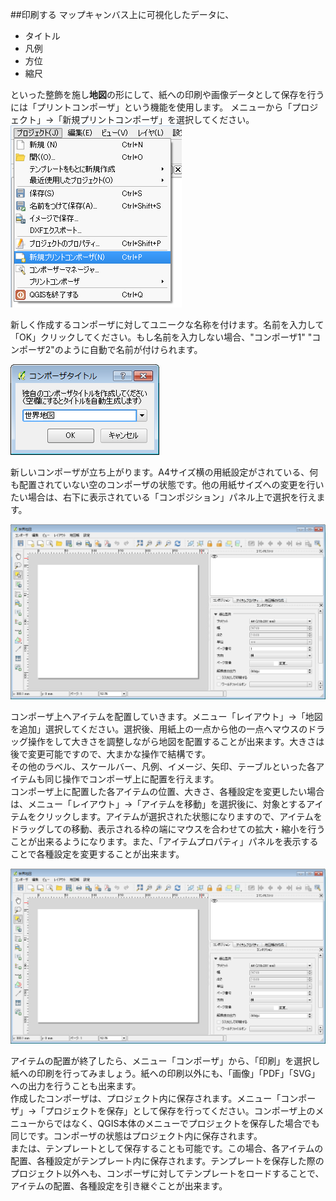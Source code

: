 ﻿##印刷する
マップキャンバス上に可視化したデータに、

* タイトル
* 凡例
* 方位
* 縮尺

といった整飾を施し**地図**の形にして、紙への印刷や画像データとして保存を行うには「プリントコンポーザ」という機能を使用します。
メニューから「プロジェクト」→「新規プリントコンポーザ」を選択してください。
![新規コンポーザ](./img/appendix1-13-1.png)

新しく作成するコンポーザに対してユニークな名称を付けます。名前を入力して「OK」クリックしてください。もし名前を入力しない場合、"コンポーザ1" "コンポーザ2"のように自動で名前が付けられます。

![コンポーザタイトル](./img/appendix1-13-2.png)

新しいコンポーザが立ち上がります。A4サイズ横の用紙設定がされている、何も配置されていない空のコンポーザの状態です。他の用紙サイズへの変更を行いたい場合は、右下に表示されている「コンポジション」パネル上で選択を行えます。

![空のコンポーザ](./img/appendix1-13-3.png)

コンポーザ上へアイテムを配置していきます。メニュー「レイアウト」→「地図を追加」選択してください。選択後、用紙上の一点から他の一点へマウスのドラッグ操作をして大きさを調整しながら地図を配置することが出来ます。大きさは後で変更可能ですので、大まかな操作で結構です。   
その他のラベル、スケールバー、凡例、イメージ、矢印、テーブルといった各アイテムも同じ操作でコンポーザ上に配置を行えます。  
コンポーザ上に配置した各アイテムの位置、大きさ、各種設定を変更したい場合は、メニュー「レイアウト」→「アイテムを移動」を選択後に、対象とするアイテムをクリックします。アイテムが選択された状態になりますので、アイテムをドラッグしての移動、表示される枠の端にマウスを合わせての拡大・縮小を行うことが出来るようになります。また、「アイテムプロパティ」パネルを表示することで各種設定を変更することが出来ます。

![アイテムの編集](./img/appendix1-13-3.png)

アイテムの配置が終了したら、メニュー「コンポーザ」から、「印刷」を選択し紙への印刷を行ってみましょう。紙への印刷以外にも、「画像」「PDF」「SVG」への出力を行うことも出来ます。  
作成したコンポーザは、プロジェクト内に保存されます。メニュー「コンポーザ」→「プロジェクトを保存」として保存を行ってください。コンポーザ上のメニューからではなく、QGIS本体のメニューでプロジェクトを保存した場合でも同じです。コンポーザの状態はプロジェクト内に保存されます。  
または、テンプレートとして保存することも可能です。この場合、各アイテムの配置、各種設定がテンプレート内に保存されます。テンプレートを保存した際のプロジェクト以外へも、コンポーザに対してテンプレートをロードすることで、アイテムの配置、各種設定を引き継ぐことが出来ます。